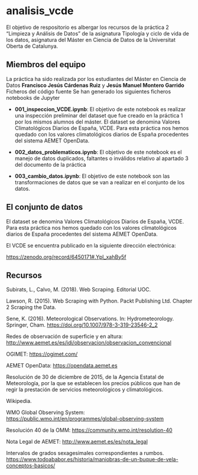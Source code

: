 # analisis_vcde
El objetivo de respositorio es albergar los recursos de la práctica 2 “Limpieza y Análisis de Datos” de la asignatura Tipología y ciclo de vida de los datos, asignatura del Máster en Ciencia de Datos de la Universitat Oberta de Catalunya. 

## Miembros del equipo
La práctica ha sido realizada por los estudiantes del Máster en Ciencia de Datos **Francisco Jesús Cárdenas Ruiz** y **Jesús Manuel Montero Garrido**
Ficheros del código fuente
Se han generado los siguientes ficheros notebooks de Jupyter

* **001_inspeccion_VCDE.ipynb**: El objetivo de este notebook es realizar una inspección preliminar del dataset que fue creado en la práctica 1 por los mismos alumnos del máster. El dataset se denomina Valores Climatológicos Diarios de España, VCDE. Para esta práctica nos hemos quedado con los valores climatológicos diarios de España procedentes del sistema AEMET OpenData. 

* **002_datos_problematicos.ipynb**: El objetivo de este notebook es el manejo de datos duplicados, faltantes o inválidos relativo al apartado 3 del documento de la práctica

* **003_cambio_datos.ipynb**: El objetivo de este notebook son las transformaciones de datos que se van a realizar en el conjunto de los datos.


## El conjunto de datos 

El dataset se denomina Valores Climatológicos Diarios de España, VCDE. Para esta práctica nos hemos quedado con los valores climatológicos diarios de España procedentes del sistema AEMET OpenData. 

El VCDE se encuentra publicado en la siguiente dirección electrónica:

https://zenodo.org/record/6450171#.YpI_xahBy5f


## Recursos
 
 Subirats, L., Calvo, M. (2018). Web Scraping. Editorial UOC.
 
Lawson, R. (2015). Web Scraping with Python. Packt Publishing Ltd. Chapter 2 Scraping the Data.
 
Sene, K. (2016). Meteorological Observations. In: Hydrometeorology. Springer, Cham. https://doi.org/10.1007/978-3-319-23546-2_2
 
Redes de observación de superficie y en altura: http://www.aemet.es/es/idi/observacion/observacion_convencional
 
OGIMET: https://ogimet.com/
 
AEMET OpenData: https://opendata.aemet.es
 
Resolución de 30 de diciembre de 2015, de la Agencia Estatal de Meteorología, por la que se establecen los precios públicos que han de regir la prestación de servicios meteorológicos y climatológicos.
 
Wikipedia.
 
WMO Global Observing System: https://public.wmo.int/en/programmes/global-observing-system
 
Resolución 40 de la OMM: https://community.wmo.int/resolution-40
 
Nota Legal de AEMET: http://www.aemet.es/es/nota_legal
 
Intervalos de grados sexagesimales correspondientes a rumbos. https://www.todoababor.es/historia/maniobras-de-un-buque-de-vela-conceptos-basicos/

